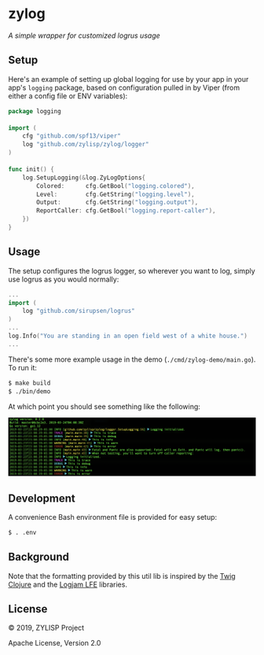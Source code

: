# zylog

*A simple wrapper for customized logrus usage*


## Setup

Here's an example of setting up global logging for use by your app in your
app's `logging` package, based on configuration pulled in by Viper (from either
a config file or ENV variables):


```go
package logging

import (
	cfg "github.com/spf13/viper"
	log "github.com/zylisp/zylog/logger"
)

func init() {
	log.SetupLogging(&log.ZyLogOptions{
		Colored:      cfg.GetBool("logging.colored"),
		Level:        cfg.GetString("logging.level"),
		Output:       cfg.GetString("logging.output"),
		ReportCaller: cfg.GetBool("logging.report-caller"),
	})
}
```


## Usage

The setup configures the logrus logger, so wherever you want to log, simply
use logrus as you would normally:

```go
...
import (
	log "github.com/sirupsen/logrus"
)
...
log.Info("You are standing in an open field west of a white house.")
...
```


There's some more example usage in the demo (`./cmd/zylog-demo/main.go`). To run it:

```bash
$ make build
$ ./bin/demo
```

At which point you should see something like the following:

![screenshot](screenshot.png)


## Development

A convenience Bash environment file is provided for easy setup:

```bash
$ . .env
```


## Background

Note that the formatting provided by this util lib is inspired by the
[Twig Clojure](https://github.com/clojusc/twig) and the
[Logjam LFE](https://github.com/lfex/logjam) libraries.


## License

© 2019, ZYLISP Project

Apache License, Version 2.0
